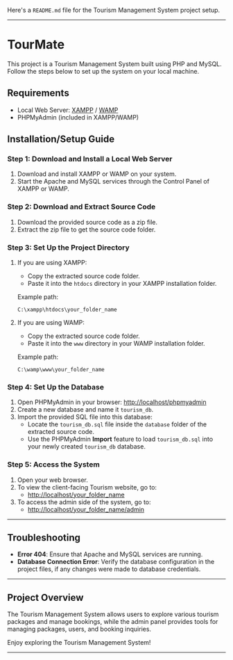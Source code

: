 Here's a `README.md` file for the Tourism Management System project setup.

---

# TourMate

This project is a Tourism Management System built using PHP and MySQL. Follow the steps below to set up the system on your local machine.

## Requirements

- Local Web Server: [XAMPP](https://www.apachefriends.org/index.html) / [WAMP](http://www.wampserver.com/en/)
- PHPMyAdmin (included in XAMPP/WAMP)

## Installation/Setup Guide

### Step 1: Download and Install a Local Web Server

1. Download and install XAMPP or WAMP on your system.
2. Start the Apache and MySQL services through the Control Panel of XAMPP or WAMP.

### Step 2: Download and Extract Source Code

1. Download the provided source code as a zip file.
2. Extract the zip file to get the source code folder.

### Step 3: Set Up the Project Directory

1. If you are using XAMPP:
   - Copy the extracted source code folder.
   - Paste it into the `htdocs` directory in your XAMPP installation folder.
   
   Example path:
   ```
   C:\xampp\htdocs\your_folder_name
   ```

2. If you are using WAMP:
   - Copy the extracted source code folder.
   - Paste it into the `www` directory in your WAMP installation folder.

   Example path:
   ```
   C:\wamp\www\your_folder_name
   ```

### Step 4: Set Up the Database

1. Open PHPMyAdmin in your browser: [http://localhost/phpmyadmin](http://localhost/phpmyadmin)
2. Create a new database and name it `tourism_db`.
3. Import the provided SQL file into this database:
   - Locate the `tourism_db.sql` file inside the `database` folder of the extracted source code.
   - Use the PHPMyAdmin **Import** feature to load `tourism_db.sql` into your newly created `tourism_db` database.

### Step 5: Access the System

1. Open your web browser.
2. To view the client-facing Tourism website, go to:
   - [http://localhost/your_folder_name](http://localhost/your_folder_name)
3. To access the admin side of the system, go to:
   - [http://localhost/your_folder_name/admin](http://localhost/your_folder_name/admin)

---

## Troubleshooting

- **Error 404**: Ensure that Apache and MySQL services are running.
- **Database Connection Error**: Verify the database configuration in the project files, if any changes were made to database credentials.

---

## Project Overview

The Tourism Management System allows users to explore various tourism packages and manage bookings, while the admin panel provides tools for managing packages, users, and booking inquiries.

Enjoy exploring the Tourism Management System!

---
